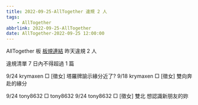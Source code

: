 ```yaml
---
title: 2022-09-25-AllTogether 違規 2 人
tags:
    - AllTogether
abbrlink: 2022-09-25-AllTogether
date: AllTogether-2022-09-25 12:00:00
---
```

AllTogether 板 [板規連結](https://www.ptt.cc/bbs/AllTogether/M.1643211430.A.5FB.html)
昨天違規 2 人
<!-- more -->

違規清單
7 日內不得超過 1 篇

9/24 krymaxen □ [徵女] 塔羅牌諭示緣分近了?
9/18 krymaxen □ [徵女] 雙向奔赴的緣分

9/24 tony8632 □ tony8632
9/24 tony8632 □ [徵女] 雙北 想認識新朋友的妳